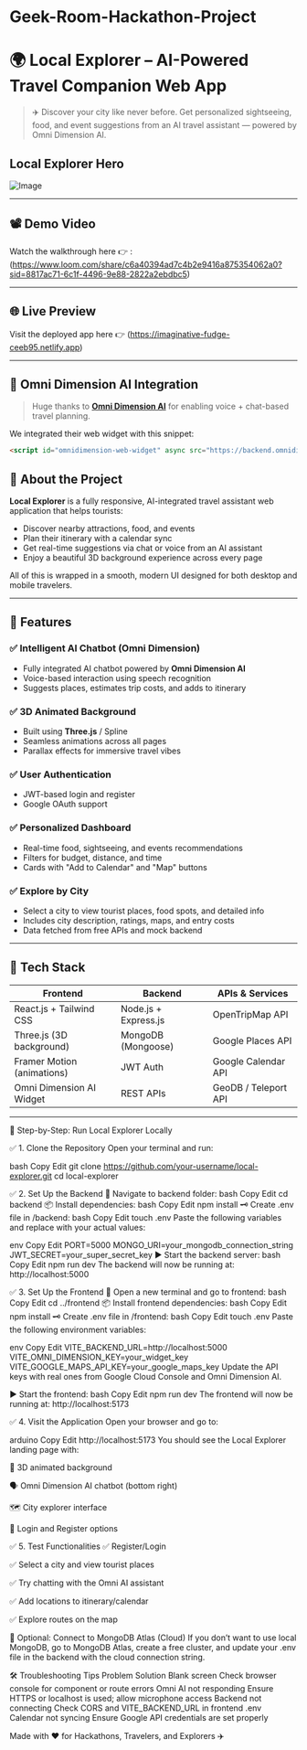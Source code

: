 # Geek-Room-Hackathon-Project

# 🌍 Local Explorer – AI-Powered Travel Companion Web App

> ✈️ Discover your city like never before. Get personalized sightseeing, food, and event suggestions from an AI travel assistant — powered by Omni Dimension AI.

## Local Explorer Hero
![Image](https://github.com/user-attachments/assets/67d17289-842c-471b-84d9-24e9ea6d2c5f)

---

## 📽️ Demo Video

Watch the walkthrough here 👉 : (https://www.loom.com/share/c6a40394ad7c4b2e9416a875354062a0?sid=8817ac71-6c1f-4496-9e88-2822a2ebdbc5)

---

## 🌐 Live Preview

Visit the deployed app here 👉 (https://imaginative-fudge-ceeb95.netlify.app)

---

## 🔗 Omni Dimension AI Integration

> Huge thanks to [**Omni Dimension AI**](https://omnidim.io) for enabling voice + chat-based travel planning.

We integrated their web widget with this snippet:

```html
<script id="omnidimension-web-widget" async src="https://backend.omnidim.io/web_widget.js?secret_key=YOUR_SECRET_KEY"></script>

```

## 📌 About the Project

**Local Explorer** is a fully responsive, AI-integrated travel assistant web application that helps tourists:

- Discover nearby attractions, food, and events
- Plan their itinerary with a calendar sync
- Get real-time suggestions via chat or voice from an AI assistant
- Enjoy a beautiful 3D background experience across every page

All of this is wrapped in a smooth, modern UI designed for both desktop and mobile travelers.

---

## 🧠 Features

### ✅ Intelligent AI Chatbot (Omni Dimension)
- Fully integrated AI chatbot powered by **Omni Dimension AI**
- Voice-based interaction using speech recognition
- Suggests places, estimates trip costs, and adds to itinerary

### ✅ 3D Animated Background
- Built using **Three.js** / Spline
- Seamless animations across all pages
- Parallax effects for immersive travel vibes

### ✅ User Authentication
- JWT-based login and register
- Google OAuth support

### ✅ Personalized Dashboard
- Real-time food, sightseeing, and events recommendations
- Filters for budget, distance, and time
- Cards with "Add to Calendar" and "Map" buttons

### ✅ Explore by City
- Select a city to view tourist places, food spots, and detailed info
- Includes city description, ratings, maps, and entry costs
- Data fetched from free APIs and mock backend

---

## 🧰 Tech Stack

| Frontend | Backend | APIs & Services |
|----------|---------|-----------------|
| React.js + Tailwind CSS | Node.js + Express.js | OpenTripMap API |
| Three.js (3D background) | MongoDB (Mongoose) | Google Places API |
| Framer Motion (animations) | JWT Auth | Google Calendar API |
| Omni Dimension AI Widget | REST APIs | GeoDB / Teleport API |

---

🚀 Step-by-Step: Run Local Explorer Locally

✅ 1. Clone the Repository
Open your terminal and run:

bash
Copy
Edit
git clone https://github.com/your-username/local-explorer.git
cd local-explorer

✅ 2. Set Up the Backend
📁 Navigate to backend folder:
bash
Copy
Edit
cd backend
📦 Install dependencies:
bash
Copy
Edit
npm install
🗝️ Create .env file in /backend:
bash
Copy
Edit
touch .env
Paste the following variables and replace with your actual values:

env
Copy
Edit
PORT=5000
MONGO_URI=your_mongodb_connection_string
JWT_SECRET=your_super_secret_key
▶️ Start the backend server:
bash
Copy
Edit
npm run dev
The backend will now be running at: http://localhost:5000

✅ 3. Set Up the Frontend
📁 Open a new terminal and go to frontend:
bash
Copy
Edit
cd ../frontend
📦 Install frontend dependencies:
bash
Copy
Edit
npm install
🗝️ Create .env file in /frontend:
bash
Copy
Edit
touch .env
Paste the following environment variables:

env
Copy
Edit
VITE_BACKEND_URL=http://localhost:5000
VITE_OMNI_DIMENSION_KEY=your_widget_key
VITE_GOOGLE_MAPS_API_KEY=your_google_maps_key
Update the API keys with real ones from Google Cloud Console and Omni Dimension AI.

▶️ Start the frontend:
bash
Copy
Edit
npm run dev
The frontend will now be running at: http://localhost:5173

✅ 4. Visit the Application
Open your browser and go to:

arduino
Copy
Edit
http://localhost:5173
You should see the Local Explorer landing page with:

🧭 3D animated background

🗣️ Omni Dimension AI chatbot (bottom right)

🗺️ City explorer interface

🔐 Login and Register options

✅ 5. Test Functionalities
✅ Register/Login

✅ Select a city and view tourist places

✅ Try chatting with the Omni AI assistant

✅ Add locations to itinerary/calendar

✅ Explore routes on the map

🧪 Optional: Connect to MongoDB Atlas (Cloud)
If you don’t want to use local MongoDB, go to MongoDB Atlas, create a free cluster, and update your .env file in the backend with the cloud connection string.

🛠️ Troubleshooting Tips
Problem	Solution
Blank screen	Check browser console for component or route errors
Omni AI not responding	Ensure HTTPS or localhost is used; allow microphone access
Backend not connecting	Check CORS and VITE_BACKEND_URL in frontend .env
Calendar not syncing	Ensure Google API credentials are set properly

Made with ❤️ for Hackathons, Travelers, and Explorers ✈️



